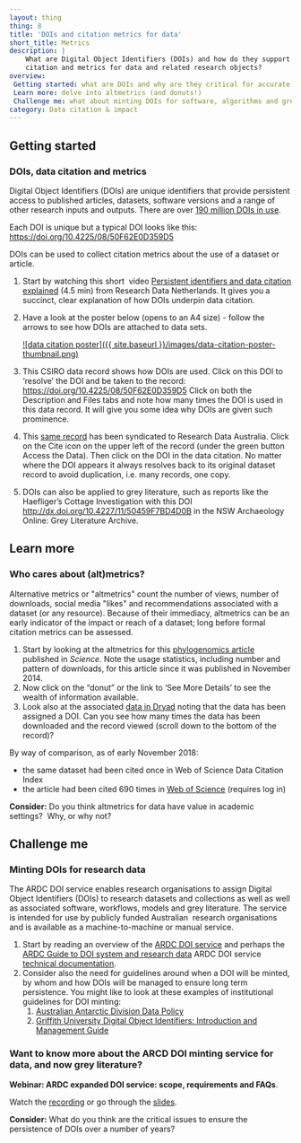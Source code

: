 ```yaml
---
layout: thing
thing: 8
title: 'DOIs and citation metrics for data'
short_title: Metrics
description: |
    What are Digital Object Identifiers (DOIs) and how do they support data
    citation and metrics for data and related research objects?
overview:
 Getting started: what are DOIs and why are they critical for accurate citation metrics?
 Learn more: delve into altmetrics (and donuts!)
 Challenge me: what about minting DOIs for software, algorithms and grey literature?
category: Data citation & impact
---
```


## Getting started
### DOIs, data citation and metrics

Digital Object Identifiers (DOIs) are unique identifiers that provide
persistent access to published articles, datasets, software versions and
a range of other research inputs and outputs. There are over [190 million
DOIs in use](https://www.doi.org/factsheets/DOIKeyFacts.html).

Each DOI is unique but a typical DOI looks like this: <https://doi.org/10.4225/08/50F62E0D359D5>

DOIs can be used to collect citation metrics about the use of a dataset
or article.

1.  Start by watching this short  video [Persistent identifiers and data
    citation explained](https://www.youtube.com/watch?v=PgqtiY7oZ6k)
    (4.5 min) from Research Data Netherlands. It gives you a succinct,
    clear explanation of how DOIs underpin data citation.
2.  Have a look at the poster below (opens to an A4 size) - follow the
    arrows to see how DOIs are attached to data sets.
    
    [![data citation poster]({{ site.baseurl }}/images/data-citation-poster-thumbnail.png)](https://www.ands.org.au/__data/assets/pdf_file/0003/383025/data_citation_poster.pdf "data citation poster")
    
3.  This CSIRO data record shows how DOIs are used. Click on this DOI to
    ‘resolve’ the DOI and be taken to the record:
    <https://doi.org/10.4225/08/50F62E0D359D5>
    Click on both the Description and Files tabs and note how many times
    the DOI is used in this data record. It will give you some idea why
    DOIs are given such prominence.
4.  This [same
    record](https://researchdata.edu.au/time-series-plankton-loganaposs-dam/445000 "time series plankton record") has
    been syndicated to Research Data Australia. Click on the Cite icon
    on the upper left of the record (under the green button Access the
    Data). Then click on the DOI in the data citation. No matter where
    the DOI appears it always resolves back to its original dataset
    record to avoid duplication, i.e. many records, one copy.
5.  DOIs can also be applied to grey literature, such as reports like
    the Haefliger’s Cottage Investigation with this DOI
    <http://dx.doi.org/10.4227/11/50459F7BD4D0B> in the NSW Archaeology
    Online: Grey Literature Archive.

## Learn more
### Who cares about (alt)metrics?

Alternative metrics or "altmetrics" count the number of views, number of
downloads, social media "likes" and recommendations associated with a
dataset (or any resource). Because of their immediacy, altmetrics can be
an early indicator of the impact or reach of a dataset; long before
formal citation metrics can be assessed.

1.  Start by looking at the altmetrics for this [phylogenomics
    article](http://www.sciencemag.org/articleusage?gca=sci;346/6210/763 "phylogenomics article")
    published in *Science*. Note the usage statistics, including number
    and pattern of downloads, for this article since it was published in
    November 2014.
2.  Now click on the “donut” or the link to ‘See More Details’ to see
    the wealth of information available.
3.  Look also at the associated [data in
    Dryad](http://datadryad.org/resource/doi:10.5061/dryad.3c0f1) noting
    that the data has been assigned a DOI. Can you see how many times
    the data has been downloaded and the record viewed (scroll down to
    the bottom of the record)?

By way of comparison, as of early November 2018:

-   the same dataset had been cited once in Web of Science Data Citation
    Index
-   the article had been cited 690 times in [Web of
    Science](http://apps.webofknowledge.com/full_record.do?product=WOS&search_mode=GeneralSearch&qid=2&SID=E4hcr2sIg7gEPv5OcTf&page=1&doc=3 "Web of science - citation of Phylogenomics paper") (requires log in)

**Consider:** Do you think altmetrics for data have value in academic
settings?  Why, or why not?

## Challenge me
### Minting DOIs for research data

The ARDC DOI service enables research organisations to
assign Digital Object Identifiers (DOIs) to research datasets and
collections as well as well as associated software, workflows, models
and grey literature. The service is intended for use by publicly funded
Australian  research organisations and is available as a
machine-to-machine or manual service.

1.  Start by reading an overview of the [ARDC DOI
    service](https://ardc.edu.au/services/identifier/doi/ "DOI service")
    and perhaps the [ARDC Guide to DOI system and research data](https://ardc.edu.au/wp-content/uploads/2019/05/Digital_Object_Identifier_DOI_System_for_Research_Data.pdf) ARDC DOI service [technical
    documentation](https://documentation.ardc.edu.au/display/DOC/DOI+Service).
2.  Consider also the need for guidelines around when a DOI will be
    minted, by whom and how DOIs will be managed to ensure long term
    persistence. You might like to look at these examples of
    institutional guidelines for DOI minting:
    1.  [Australian Antarctic Division Data
        Policy](https://data.aad.gov.au/aadc/about/data_policy.cfm#Metadata "Australian Antarctic division data policy")
    2.  [Griffith University Digital Object Identifiers: Introduction
        and Management
        Guide](https://www2.griffith.edu.au/__data/assets/pdf_file/0039/198795/Griffith-University-DOI-guide_1.1-Rev.pdf "Griffith University DOI Guide")

### Want to know more about the ARCD DOI minting service for data, and now grey literature?

**Webinar: ARDC expanded DOI service: scope, requirements and FAQs**.

Watch the [recording](https://youtu.be/FZPbhHI-a_c "Recording") or go
through the
[slides](http://www.slideshare.net/AustralianNationalDataService/doi-service-expanded-from-webinar-11th-may-2016).

**Consider:** What do you think are the critical issues to ensure the
persistence of DOIs over a number of years?
